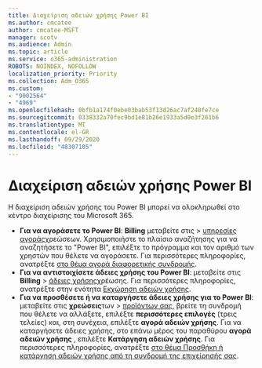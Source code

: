 ```yaml
---
title: Διαχείριση αδειών χρήσης Power BI
ms.author: cmcatee
author: cmcatee-MSFT
manager: scotv
ms.audience: Admin
ms.topic: article
ms.service: o365-administration
ROBOTS: NOINDEX, NOFOLLOW
localization_priority: Priority
ms.collection: Adm_O365
ms.custom:
- "9002564"
- "4969"
ms.openlocfilehash: 0bfb1a174f0ebe03bab53f13d26ac7af240fe7ce
ms.sourcegitcommit: 0338332a70fec9bd1e81b26e1933a5d0e3f261b6
ms.translationtype: MT
ms.contentlocale: el-GR
ms.lasthandoff: 09/29/2020
ms.locfileid: "48307105"
---
```

# <a name="power-bi-license-management"></a>Διαχείριση αδειών χρήσης Power BI

Η διαχείριση αδειών χρήσης του Power BI μπορεί να ολοκληρωθεί στο κέντρο διαχείρισης του Microsoft 365.

- **Για να αγοράσετε το Power BI**: **Billing** μεταβείτε στις \> [υπηρεσίες αγοράς](https://go.microsoft.com/fwlink/p/?linkid=868433)χρεώσεων. Χρησιμοποιήστε το πλαίσιο αναζήτησης για να αναζητήσετε το "Power BI", επιλέξτε το πρόγραμμα και τον αριθμό των χρηστών που θέλετε να αγοράσετε. Για περισσότερες πληροφορίες, ανατρέξτε [στο θέμα αγορά διαφορετικής συνδρομής](https://docs.microsoft.com/microsoft-365/commerce/try-or-buy-microsoft-365\#buy-a-different-subscription).
- **Για να αντιστοιχίσετε άδειες χρήσης του Power BI**: μεταβείτε στις **Billing**  >  [άδειες χρήσης](https://go.microsoft.com/fwlink/p/?linkid=842264)χρέωσης. Για περισσότερες πληροφορίες, ανατρέξτε στην ενότητα [Εκχώρηση αδειών χρήσης](https://docs.microsoft.com/microsoft-365/admin/manage/assign-licenses-to-users).
- **Για να προσθέσετε ή να καταργήσετε άδειες χρήσης για το Power BI**: μεταβείτε στις **χρεώσεις**των  >  [προϊόντων σας](https://go.microsoft.com/fwlink/p/?linkid=842054), βρείτε τη συνδρομή που θέλετε να αλλάξετε, επιλέξτε **περισσότερες επιλογές** (τρεις τελείες) και, στη συνέχεια, επιλέξτε **αγορά αδειών χρήσης**. Για να καταργήσετε άδειες χρήσης, στο επάνω μέρος του παραθύρου **αγορά αδειών χρήσης** , επιλέξτε **Κατάργηση αδειών χρήσης**. Για περισσότερες πληροφορίες, ανατρέξτε [στο θέμα Προσθήκη ή κατάργηση αδειών χρήσης από τη συνδρομή της επιχείρησής σας](https://docs.microsoft.com/microsoft-365/commerce/licenses/buy-licenses#add-or-remove-licenses-for-your-business-subscription).